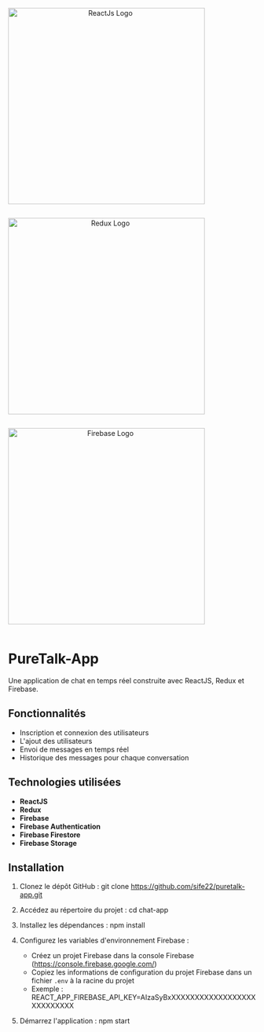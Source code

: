 <div style="display: flex; flex-wrap: wrap;">
<p align="center"><a href="https://fr.legacy.reactjs.org/" target="_blank"><img src="https://cdn.worldvectorlogo.com/logos/react-1.svg" width="400" alt="ReactJs Logo"></a></p>
<p align="center"><a href="https://fr.legacy.reactjs.org/" target="_blank"><img src="https://cdn.worldvectorlogo.com/logos/redux.svg" width="400" alt="Redux Logo"></a></p>
<p align="center"><a href="https://console.firebase.google.com/" target="_blank"><img src="https://upload.wikimedia.org/wikipedia/commons/thumb/0/0b/New_Firebase_logo.svg/2560px-New_Firebase_logo.svg.png" width="400" alt="Firebase Logo"></a></p>
</div>

# PureTalk-App
Une application de chat en temps réel construite avec ReactJS, Redux et Firebase.

## Fonctionnalités
- Inscription et connexion des utilisateurs
- L'ajout des utilisateurs
- Envoi de messages en temps réel
- Historique des messages pour chaque conversation

## Technologies utilisées
- **ReactJS** 
- **Redux**
- **Firebase**
- **Firebase Authentication**
- **Firebase Firestore**
- **Firebase Storage**

## Installation
1. Clonez le dépôt GitHub :
   git clone https://github.com/sife22/puretalk-app.git

2. Accédez au répertoire du projet :
   cd chat-app

3. Installez les dépendances :
   npm install

4. Configurez les variables d'environnement Firebase :
   - Créez un projet Firebase dans la console Firebase (https://console.firebase.google.com/)
   - Copiez les informations de configuration du projet Firebase dans un fichier `.env` à la racine du projet
   - Exemple :
     REACT_APP_FIREBASE_API_KEY=AIzaSyBxXXXXXXXXXXXXXXXXXXXXXXXXXXX

5. Démarrez l'application :
   npm start